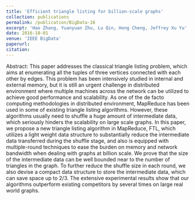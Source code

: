 ```yaml
---
title: 'Efficient triangle listing for billion-scale graphs'
collection: publications
permalink: /publication/BigData-16
excerpt: 'Hao Zhang, Yuanyuan Zhu, Lu Qin, Hong Cheng, Jeffrey Xu Yu'
date: 2016-10-01
venue: 'IEEE BigData'
paperurl: 
citation:
---
```

Abstract: This paper addresses the classical triangle listing problem, which aims at enumerating all the tuples of three vertices connected with each other by edges. This problem has been intensively studied in internal and external memory, but it is still an urgent challenge in distributed environment where multiple machines across the network can be utilized to achieve good performance and scalability. As one of the de facto computing methodologies in distributed environment, MapReduce has been used in some of existing triangle listing algorithms. However, these algorithms usually need to shuffle a huge amount of intermediate data, which seriously hinders the scalability on large scale graphs. In this paper, we propose a new triangle listing algorithm in MapReduce, FTL, which utilizes a light weight data structure to substantially reduce the intermediate data transferred during the shuffle stage, and also is equipped with multiple-round techniques to ease the burden on memory and network bandwidth when dealing with graphs at billion scale. We prove that the size of the intermediate data can be well bounded near to the number of triangles in the graph. To further reduce the shuffle size in each round, we also devise a compact data structure to store the intermediate data, which can save space up to 2/3. The extensive experimental results show that our algorithms outperform existing competitors by several times on large real world graphs.

